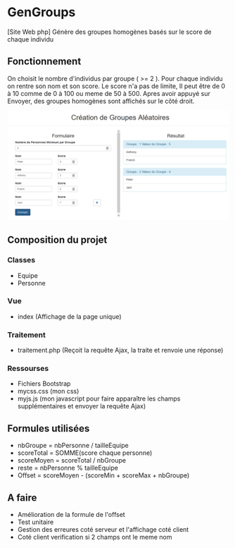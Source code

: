 # GenGroups
[Site Web php] Génère des groupes homogènes basés sur le score de chaque individu

## Fonctionnement
On choisit le nombre d'individus par groupe ( >= 2 ).
Pour chaque individu on rentre son nom et son score. 
Le score n'a pas de limite, Il peut être de 0 à 10 comme de 0 à 100 ou meme de 50 à 500.
Apres avoir appuyé sur Envoyer, des groupes homogènes sont affichés sur le côté droit.

![Exemple](img.png)

## Composition du projet
### Classes 
* Equipe
* Personne

### Vue
* index (Affichage de la page unique)

### Traitement
* traitement.php (Reçoit la requête Ajax, la traite et renvoie une réponse)

### Ressourses
* Fichiers Bootstrap
* mycss.css (mon css)
* myjs.js (mon javascript pour faire apparaître les champs supplémentaires et envoyer la requête Ajax)

## Formules utilisées
* nbGroupe = nbPersonne / tailleEquipe
* scoreTotal = SOMME(score chaque personne)
* scoreMoyen = scoreTotal / nbGroupe
* reste = nbPersonne % tailleEquipe
* Offset = scoreMoyen - (scoreMin + scoreMax + nbGroupe)

## A faire
* Amélioration de la formule de l'offset
* Test unitaire
* Gestion des erreures coté serveur et l'affichage coté client
* Coté client verification si 2 champs ont le meme nom
